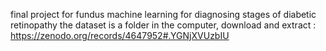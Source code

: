 final project for fundus machine learning for diagnosing stages of diabetic retinopathy
the dataset is a folder in the computer, download and extract : https://zenodo.org/records/4647952#.YGNjXVUzbIU
